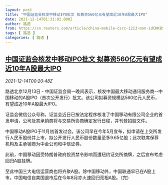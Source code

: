 ```yaml
---
layout: post
title: "中国证监会核发中移动IPO批文 拟募资560亿元有望成近10年A股最大IPO"
date: 2021-12-14T01:31:02.000Z
author: 路透
from: https://cn.reuters.com/article/china-mobile-csrc-1213-mon-idCNKBS2IT013
tags: [ 路透 ]
categories: [ 路透 ]
---
```

<!--1639445462000-->
[中国证监会核发中移动IPO批文 拟募资560亿元有望成近10年A股最大IPO](https://cn.reuters.com/article/china-mobile-csrc-1213-mon-idCNKBS2IT013)
------

<div>
<div><i>2021-12-14T00:20:48Z</i></div><p>路透北京12月13日 - 中国证监会周一晚间表示，核发中国最大移动通讯服务商--中国移动的A股IPO（首次公开发行）批文。该公司拟募资规模达560亿元人民币，有望成近10年A股最大IPO。</p><p>证监会微信公众号称，证监会近日已按法定程序核准了中国移动有限公司企业的首发申请，公司及其承销商将与交易所协商确定发行日程，并刊登招股文件。</p><p>中国移动A股IPO于11月初首发过会。该公司早在今年5月宣布，拟申请在上交所发行人民币股份并上市，拟公开发行人民币股份数量至多9.65亿股；此次联席保荐机构及主承销商为中金公司和中信证券。</p><p>此前，中国移动因受特朗普政府投资禁令影响而遭纽约证交所摘牌，之后宣布考虑回归A股挂牌。</p><p>至此中国三大电信运营商也将齐聚A股。除中国移动外，中国联通早已在A股上市。中国电信自美国退市后在今年8月亦火速回归亮相A股。（完） </p>
</div>
